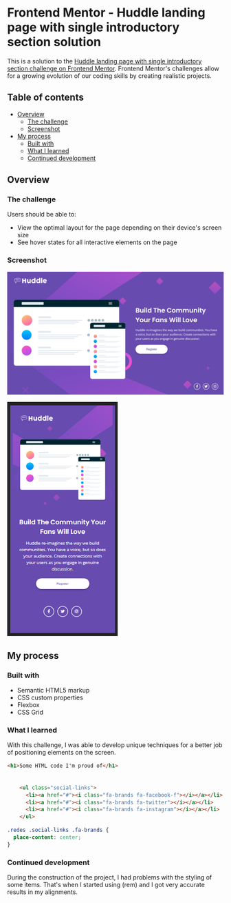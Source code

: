 # Frontend Mentor - Huddle landing page with single introductory section solution

This is a solution to the [Huddle landing page with single introductory section challenge on Frontend Mentor](https://www.frontendmentor.io/challenges/huddle-landing-page-with-a-single-introductory-section-B_2Wvxgi0). Frontend Mentor's challenges allow for a growing evolution of our coding skills by creating realistic projects. 

## Table of contents

- [Overview](#overview)
  - [The challenge](#the-challenge)
  - [Screenshot](#screenshot)
- [My process](#my-process)
  - [Built with](#built-with)
  - [What I learned](#what-i-learned)
  - [Continued development](#continued-development)


## Overview

### The challenge

Users should be able to:

- View the optimal layout for the page depending on their device's screen size
- See hover states for all interactive elements on the page

### Screenshot

![](./design/Huddle%20landing%20page.png)

![](./design/Mobile-page.png)


## My process

### Built with

- Semantic HTML5 markup
- CSS custom properties
- Flexbox
- CSS Grid


### What I learned

With this challenge, I was able to develop unique techniques for a better job of positioning elements on the screen.



```html
<h1>Some HTML code I'm proud of</h1>


    <ul class="social-links">
      <li><a href="#"><i class="fa-brands fa-facebook-f"></i></a></li>
      <li><a href="#"><i class="fa-brands fa-twitter"></i></a></li>
      <li><a href="#"><i class="fa-brands fa-instagram"></i></a></li>
    </ul>
```
```css
.redes .social-links .fa-brands {
  place-content: center;
}
```


### Continued development

During the construction of the project, I had problems with the styling of some items. That's when I started using (rem) and I got very accurate results in my alignments.